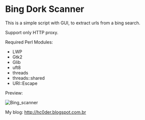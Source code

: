 Bing Dork Scanner
========

This is a simple script with GUI, to extract urls from a bing search.

Support only HTTP proxy.

Required Perl Modules:

* LWP
* Gtk2
* Glib
* uft8
* threads
* threads::shared
* URI::Escape

Preview:

![Bing_scanner](https://dl.dropboxusercontent.com/u/53811115/bs.png)

My blog: http://hc0der.blogspot.com.br
